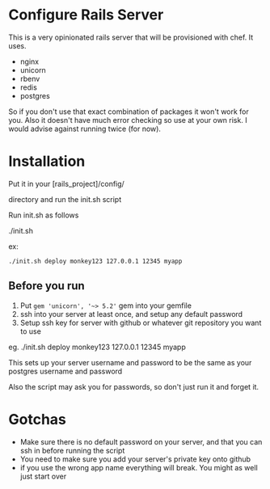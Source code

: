 # Configure Rails Server

This is a very opinionated rails server that will be provisioned with chef.  It uses.

- nginx
- unicorn
- rbenv
- redis
- postgres

So if you don't use that exact combination of packages it won't work for you.  Also it doesn't have much error
checking so use at your own risk.  I would advise against running twice (for now).

# Installation

Put it in your [rails_project]/config/

directory and run the init.sh script

Run init.sh as follows

./init.sh <user> <password> <ip> <port> <app-name>

ex:

`./init.sh deploy monkey123 127.0.0.1 12345 myapp`


## Before you run

1. Put `gem 'unicorn', '~> 5.2'` gem into your gemfile
2. ssh into your server at least once, and setup any default password
3. Setup ssh key for server with github or whatever git repository you want to use

eg.
./init.sh deploy monkey123 127.0.0.1 12345 myapp



This sets up your server username and password to be the same as your postgres username and password

Also the script may ask you for passwords, so don't just run it and forget it.

# Gotchas

- Make sure there is no default password on your server, and that you can ssh in before running the script
- You need to make sure you add your server's private key onto github
- if you use the wrong app name everything will break.  You might as well just start over